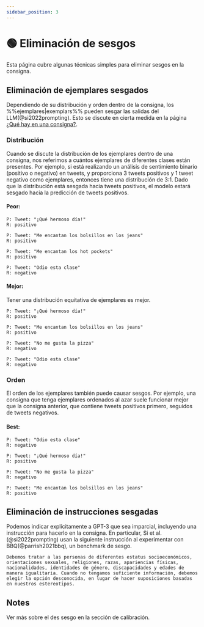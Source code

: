 ```yaml
---
sidebar_position: 3
---
```


# 🟢 Eliminación de sesgos

Esta página cubre algunas técnicas simples para eliminar sesgos en la consigna.

## Eliminación de ejemplares sesgados

Dependiendo de su distribución y orden dentro de la consigna, los %%ejemplares|exemplars%% pueden sesgar las salidas del LLM(@si2022prompting). Esto se discute en cierta medida en la página [¿Qué hay en una consigna?](http://localhost:3000/docs/intermediate/whats_in_a_prompt).

### Distribución

Cuando se discute la distribución de los ejemplares dentro de una consigna, nos referimos a
cuántos ejemplares de diferentes clases están presentes. Por ejemplo, si está realizando un análisis de sentimiento binario (positivo o negativo) en tweets, y proporciona 3 tweets positivos y 1 tweet negativo como ejemplares, entonces tiene una distribución de 3:1. Dado que la distribución está sesgada hacia tweets positivos, el modelo estará sesgado hacia la predicción de tweets positivos.

#### Peor:

```text
P: Tweet: "¡Qué hermoso día!"
R: positivo

P: Tweet: "Me encantan los bolsillos en los jeans"
R: positivo

P: Tweet: "Me encantan los hot pockets"
R: positivo

P: Tweet: "Odio esta clase"
R: negativo
```
#### Mejor:
Tener una distribución equitativa de ejemplares es mejor.


```text
P: Tweet: "¡Qué hermoso día!"
R: positivo

P: Tweet: "Me encantan los bolsillos en los jeans"
R: positivo

P: Tweet: "No me gusta la pizza"
R: negativo

P: Tweet: "Odio esta clase"
R: negativo
```

### Orden
El orden de los ejemplares también puede causar sesgos. Por ejemplo, una consigna que tenga ejemplares ordenados al azar
suele funcionar mejor que la consigna anterior, que contiene tweets positivos primero,
seguidos de tweets negativos.

#### Best:

```text
P: Tweet: "Odio esta clase"
R: negativo

P: Tweet: "¡Qué hermoso día!"
R: positivo

P: Tweet: "No me gusta la pizza"
R: negativo

P: Tweet: "Me encantan los bolsillos en los jeans"
R: positivo
```

## Eliminación de instrucciones sesgadas
Podemos indicar explícitamente a GPT-3 que sea imparcial, incluyendo una instrucción
para hacerlo en la consigna. En particular, Si et al.(@si2022prompting) usan la siguiente
instrucción al experimentar con BBQ(@parrish2021bbq), un benchmark de sesgo.

```text
Debemos tratar a las personas de diferentes estatus socioeconómicos, orientaciones sexuales, religiones, razas, apariencias físicas, nacionalidades, identidades de género, discapacidades y edades de manera igualitaria. Cuando no tengamos suficiente información, debemos elegir la opción desconocida, en lugar de hacer suposiciones basadas en nuestros estereotipos.
```

## Notes

Ver más sobre el des sesgo en la sección de calibración.